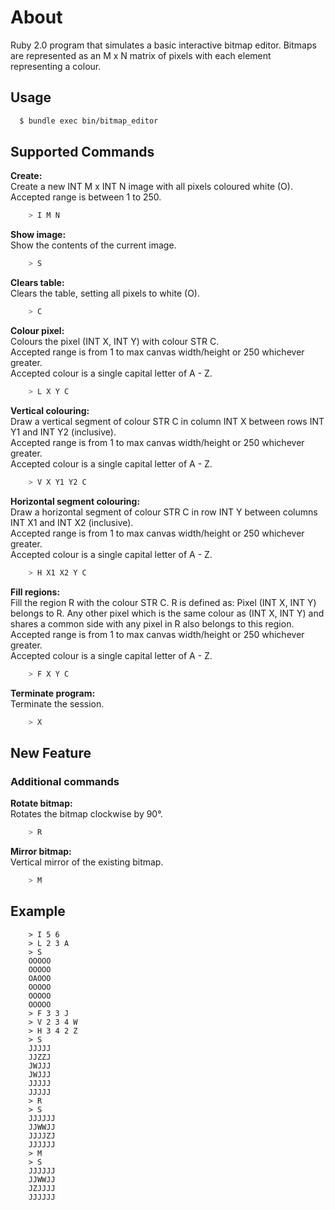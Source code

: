 # About
Ruby 2.0 program that simulates a basic interactive bitmap editor. Bitmaps are represented as an M x N matrix of pixels with each element representing a colour.

## Usage

```sh
  $ bundle exec bin/bitmap_editor
```

## Supported Commands

**Create:**    
Create a new INT M x INT N image with all pixels coloured white (O).    
Accepted range is between 1 to 250.
```sh
    > I M N
```

**Show image:**    
Show the contents of the current image.
```sh
    > S
```


**Clears table:**     
Clears the table, setting all pixels to white (O).
```sh
    > C
```

**Colour pixel:**    
Colours the pixel (INT X, INT Y) with colour STR C.    
Accepted range is from 1 to max canvas width/height or 250 whichever greater.    
Accepted colour is a single capital letter of A - Z.
```sh
    > L X Y C
```

**Vertical colouring:**    
Draw a vertical segment of colour STR C in column INT X between rows INT Y1 and INT Y2 (inclusive).    
Accepted range is from 1 to max canvas width/height or 250 whichever greater.    
Accepted colour is a single capital letter of A - Z.
```sh
    > V X Y1 Y2 C
```

**Horizontal segment colouring:**    
Draw a horizontal segment of colour STR C in row INT Y between columns INT X1 and INT X2 (inclusive).    
Accepted range is from 1 to max canvas width/height or 250 whichever greater.    
Accepted colour is a single capital letter of A - Z.
```sh
    > H X1 X2 Y C
```

**Fill regions:**    
Fill the region R with the colour STR C. R is defined as: Pixel (INT X, INT Y) belongs to R. Any other pixel which is the same colour as (INT X, INT Y) and shares a common side with any pixel in R also belongs to this region.    
Accepted range is from 1 to max canvas width/height or 250 whichever greater.    
Accepted colour is a single capital letter of A - Z.
```sh
    > F X Y C
```

**Terminate program:**    
Terminate the session.
```sh
    > X
```

## New Feature    

### Additional commands    

**Rotate bitmap:**    
Rotates the bitmap clockwise by 90&deg;.
```sh
    > R
```

**Mirror bitmap:**    
Vertical mirror of the existing bitmap.
```sh
    > M
```


## Example
    
```
    > I 5 6
    > L 2 3 A
    > S
    OOOOO
    OOOOO
    OAOOO
    OOOOO
    OOOOO
    OOOOO
    > F 3 3 J
    > V 2 3 4 W
    > H 3 4 2 Z
    > S
    JJJJJ
    JJZZJ
    JWJJJ
    JWJJJ
    JJJJJ
    JJJJJ
    > R
    > S
    JJJJJJ
    JJWWJJ
    JJJJZJ
    JJJJJJ
    > M
    > S
    JJJJJJ
    JJWWJJ
    JZJJJJ
    JJJJJJ
```
 